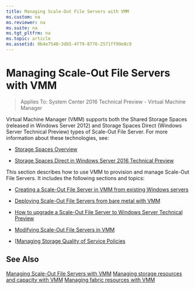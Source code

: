 ```yaml
---
title: Managing Scale-Out File Servers with VMM
ms.custom: na
ms.reviewer: na
ms.suite: na
ms.tgt_pltfrm: na
ms.topic: article
ms.assetid: 0b4e7540-3db5-4f79-8776-2571ff99e8c9
---
```

# Managing Scale-Out File Servers with VMM

>Applies To: System Center 2016 Technical Preview - Virtual Machine Manager

Virtual Machine Manager (VMM) supports both the Shared Storage Spaces (released in Windows Server 2012) and Storage Spaces Direct (Windows Server Technical Preview) types of Scale-Out File Server. For more information about these technologies, see:

-   [Storage Spaces Overview](https://technet.microsoft.com/library/hh831739.aspx)

-   [Storage Spaces Direct in Windows Server 2016 Technical Preview](https://technet.microsoft.com/library/mt126109.aspx)

This section describes how to use VMM to provision and manage Scale-Out File Servers. It includes the following sections and topics:

-   [Creating a Scale-Out File Server in VMM from existing Windows servers](Creating-a-Scale-Out-File-Server-in-VMM-from-existing-Windows-servers.md)

-   [Deploying Scale-Out File Servers from bare metal with VMM](Deploying-Scale-Out-File-Servers-from-bare-metal-with-VMM.md)

-   [How to upgrade a Scale-Out File Server to Windows Server Technical Preview](How-to-upgrade-a-Scale-Out-File-Server-to-Windows-Server-Technical-Preview.md)

-   [Modifying Scale-Out File Servers in VMM](Modifying-Scale-Out-File-Servers-in-VMM.md)

-   [[Managing Storage Quality of Service Policies](Managing-storage-Quality-of-Service-policies-for-Scale-Out-File-Servers-in-VMM.md)

## See Also
[Managing Scale-Out File Servers with VMM](Managing-Scale-Out-File-Servers-with-VMM.md)
[Managing storage resources and capacity with VMM](Managing-storage-resources-and-capacity-with-VMM.md)
[Managing fabric resources with VMM](Managing-fabric-resources-with-VMM.md)



